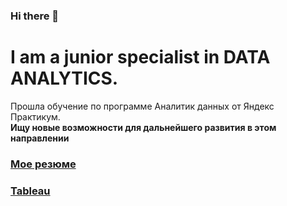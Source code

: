 ### Hi there 👋
# I am a junior specialist in DATA ANALYTICS.
Прошла обучение по программе Аналитик данных от Яндекс Практикум.  
**Ищу новые возможности для дальнейшего развития в этом направлении**

### [Мое резюме](https://hh.ru/applicant/resumes/view?resume=df412ee7ff01f825430039ed1f596f444f7942)
### [Tableau](https://public.tableau.com/app/profile/.24128187/vizzes)



<!--
**janemo7/janemo7** is a ✨ _special_ ✨ repository because its `README.md` (this file) appears on your GitHub profile.

Here are some ideas to get you started:

- 🔭 I’m currently working on ...
- 🌱 I’m currently learning ...
- 👯 I’m looking to collaborate on ...
- 🤔 I’m looking for help with ...
- 💬 Ask me about ...
- 📫 How to reach me: ...
- 😄 Pronouns: ...
- ⚡ Fun fact: ...
-->
